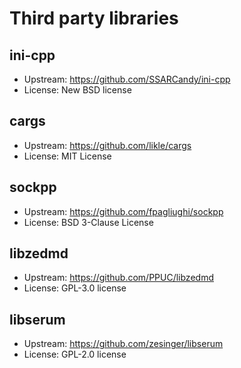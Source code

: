 # Third party libraries


## ini-cpp

- Upstream: https://github.com/SSARCandy/ini-cpp
- License: New BSD license

## cargs

- Upstream: https://github.com/likle/cargs
- License: MIT License

## sockpp

- Upstream: https://github.com/fpagliughi/sockpp
- License: BSD 3-Clause License

## libzedmd

- Upstream: https://github.com/PPUC/libzedmd
- License: GPL-3.0 license

## libserum

- Upstream: https://github.com/zesinger/libserum
- License: GPL-2.0 license

